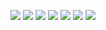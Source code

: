 <a href="" target="_blank"><img src="https://img.shields.io/badge/.net-000000?style=for-the-badge&logo=.net&logoColor=512BD4"/></a> <a href="" target="_blank"><img src="https://img.shields.io/badge/ios-000000?style=for-the-badge&logo=ios&logoColor=FFFFFF"/></a> <a href="" target="_blank"><img src="https://img.shields.io/badge/android-000000?style=for-the-badge&logo=android&logoColor=3DDC84"/></a> <a href="" target="_blank"><img src="https://img.shields.io/badge/C%23-000000?style=for-the-badge&logo=csharp&logoColor=#239120"/></a> <a href="" target="_blank"><img src="https://img.shields.io/badge/Java-000000?style=for-the-badge&logo=openjdk&logoColor=FFFFFF"/></a> <a href="" target="_blank"><img src="https://img.shields.io/badge/Python-000000?style=for-the-badge&logo=python&logoColor=3776AB"/></a> <a href="" target="_blank"><img src="https://img.shields.io/badge/Swift-000000?style=for-the-badge&logo=swift&logoColor=F05138"/></a> 

